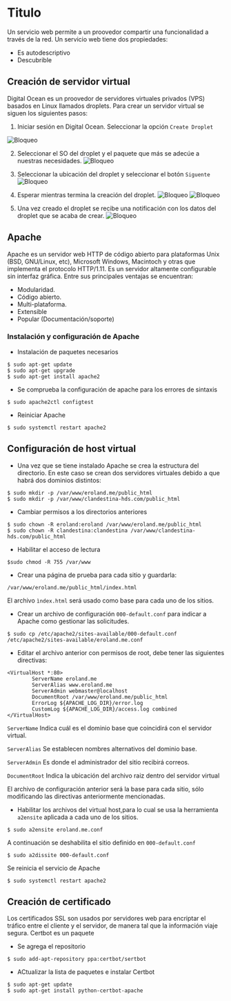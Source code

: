 # Titulo

Un servicio web permite a un proovedor compartir una funcionalidad a través de la red. Un servicio web tiene dos propiedades:
* Es autodescriptivo
* Descubrible

## Creación de servidor virtual

Digital Ocean es un proovedor de servidores virtuales privados (VPS) basados en Linux llamados droplets. Para crear un servidor virtual se siguen los siguientes pasos:

1. Iniciar sesión en Digital Ocean. Seleccionar la opción ```Create Droplet```

![Bloqueo](imagenes/1.JPG)

2. Seleccionar el SO del droplet y el paquete que más se adecúe a nuestras necesidades.
![Bloqueo](imagenes/2.JPG)

3. Seleccionar la ubicación del droplet y seleccionar el botón ```Siguente```
![Bloqueo](imagenes/3.JPG)

4. Esperar mientras termina la creación del droplet.
![Bloqueo](imagenes/4.JPG)
![Bloqueo](imagenes/5.JPG)

5. Una vez creado el droplet se recibe una notificación con los datos del droplet que se acaba de crear.
![Bloqueo](imagenes/6.JPG)

## Apache

Apache es un servidor web HTTP de código abierto para plataformas Unix (BSD, GNU/Linux, etc), Microsoft Windows, Macintoch y otras que implementa el protocolo HTTP/1.11. Es un servidor altamente configurable sin interfaz gráfica. Entre sus principales ventajas se encuentran:
* Modularidad.
* Código abierto.
* Multi-plataforma.
* Extensible
* Popular (Documentación/soporte)

### Instalación y configuración de Apache

* Instalación de paquetes necesarios
```
$ sudo apt-get update
$ sudo apt-get upgrade
$ sudo apt-get install apache2
```

* Se comprueba la configuración de apache para los errores de sintaxis
```
$ sudo apache2ctl configtest
```

* Reiniciar Apache
```
$ sudo systemctl restart apache2
```

## Configuración de host virtual

* Una vez que se tiene instalado Apache se crea la estructura del directorio. En este caso se crean dos servidores virtuales debido a que habrá dos dominios distintos:
```
$ sudo mkdir -p /var/www/eroland.me/public_html
$ sudo mkdir -p /var/www/clandestina-hds.com/public_html
```

* Cambiar permisos a los directorios anteriores
```
$ sudo chown -R eroland:eroland /var/www/eroland.me/public_html
$ sudo chown -R clandestina:clandestina /var/www/clandestina-hds.com/public_html
```

* Habilitar el acceso de lectura
```
$sudo chmod -R 755 /var/www
```

* Crear una página de prueba para cada sitio y guardarla:

```
/var/www/eroland.me/public_html/index.html
```
El archivo ``` ìndex.html ``` será usado como base para cada uno de los sitios.

* Crear un archivo de configuración  ``` 000-default.conf ``` para indicar a Apache como gestionar las solicitudes.

```
$ sudo cp /etc/apache2/sites-available/000-default.conf /etc/apache2/sites-available/eroland.me.conf
```

* Editar el archivo anterior con permisos de root, debe tener las siguientes directivas:

```
<VirtualHost *:80>
        ServerName eroland.me
        ServerAlias www.eroland.me
        ServerAdmin webmaster@localhost
        DocumentRoot /var/www/eroland.me/public_html
        ErrorLog ${APACHE_LOG_DIR}/error.log
        CustomLog ${APACHE_LOG_DIR}/access.log combined
</VirtualHost>
```

```ServerName``` Indica cuál es el dominio base que coincidirá con el servidor virtual.

``` ServerAlias ``` Se establecen nombres alternativos del dominio base.

``` ServerAdmin ```  Es donde el administrador del sitio recibirá correos.

``` DocumentRoot ``` Indica la ubicación del archivo raiz dentro del servidor virtual

El archivo de configuración anterior será la base para cada sitio, sólo modificando las directivas anteriormente mencionadas.

* Habilitar los archivos del virtual host,para lo cual se usa la herramienta  ```a2ensite``` aplicada a cada uno de los sitios.
```
$ sudo a2ensite eroland.me.conf
```

A continuación se deshabilita el sitio definido en ```000-default.conf```
```
$ sudo a2dissite 000-default.conf
```
Se reinicia el servicio de Apache
```
$ sudo systemctl restart apache2
```

## Creación de certificado

Los certificados SSL son usados por servidores web para encriptar el tráfico entre el cliente y el servidor, de manera tal que la información viaje segura. Certbot es un paquete

* Se agrega el repositorio
```
$ sudo add-apt-repository ppa:certbot/sertbot
```

* ACtualizar la lista de paquetes e instalar Certbot
```
$ sudo apt-get update
$ sudo apt-get install python-certbot-apache
```
